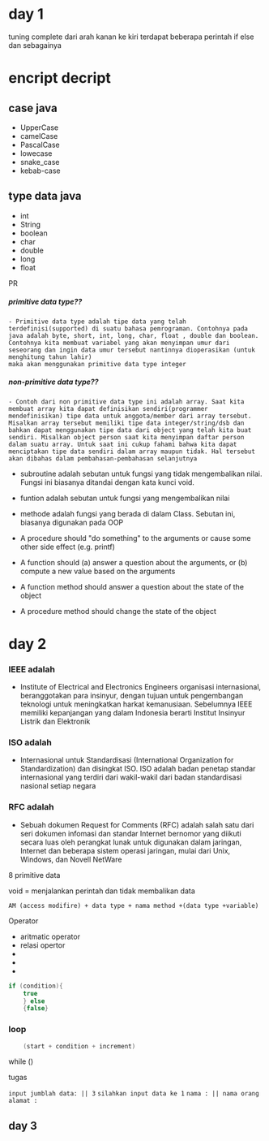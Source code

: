 # day 1
tuning complete dari arah kanan ke kiri terdapat beberapa perintah if else dan sebagainya

# encript decript

## case java
- UpperCase 
- camelCase
- PascalCase
- lowecase
- snake_case
- kebab-case


## type data java
- int
- String
- boolean
- char
- double
- long
- float

PR

##### primitive data type?? 
    - Primitive data type adalah tipe data yang telah terdefinisi(supported) di suatu bahasa pemrograman. Contohnya pada java adalah byte, short, int, long, char, float , double dan boolean. Contohnya kita membuat variabel yang akan menyimpan umur dari seseorang dan ingin data umur tersebut nantinnya dioperasikan (untuk menghitung tahun lahir) 
    maka akan menggunakan primitive data type integer

##### non-primitive data type??
    - Contoh dari non primitive data type ini adalah array. Saat kita membuat array kita dapat definisikan sendiri(programmer mendefinisikan) tipe data untuk anggota/member dari array tersebut. Misalkan array tersebut memiliki tipe data integer/string/dsb dan bahkan dapat menggunakan tipe data dari object yang telah kita buat sendiri. Misalkan object person saat kita menyimpan daftar person dalam suatu array. Untuk saat ini cukup fahami bahwa kita dapat menciptakan tipe data sendiri dalam array maupun tidak. Hal tersebut akan dibahas dalam pembahasan-pembahasan selanjutnya

- subroutine 
    adalah sebutan untuk fungsi yang tidak mengembalikan nilai. Fungsi ini biasanya ditandai dengan kata kunci void.
- funtion
    adalah sebutan untuk fungsi yang mengembalikan nilai
- methode
    adalah fungsi yang berada di dalam Class. Sebutan ini, biasanya digunakan pada OOP
    
- A procedure should "do something" to the arguments or cause some other side effect (e.g. printf)
- A function should (a) answer a question about the arguments, or (b) compute a new value based on the arguments
- A function method should answer a question about the state of the object
- A procedure method should change the state of the object

# day 2
### IEEE adalah 

- Institute of Electrical and Electronics Engineers 
  organisasi internasional, beranggotakan para insinyur, dengan tujuan untuk pengembangan teknologi untuk meningkatkan harkat kemanusiaan. Sebelumnya IEEE memiliki kepanjangan yang dalam Indonesia berarti Institut Insinyur Listrik dan Elektronik

### ISO adalah

- Internasional untuk Standardisasi 
  (International Organization for Standardization) dan disingkat ISO. ISO adalah badan penetap standar internasional yang terdiri dari wakil-wakil dari badan standardisasi nasional setiap negara

### RFC adalah

- Sebuah dokumen Request for Comments (RFC) 
  adalah salah satu dari seri dokumen infomasi dan standar Internet bernomor yang diikuti secara luas oleh perangkat lunak untuk digunakan dalam jaringan, Internet dan beberapa sistem operasi jaringan, mulai dari Unix, Windows, dan Novell NetWare

8 primitive data 

void = menjalankan perintah dan tidak membalikan data

```data
AM (access modifire) + data type + nama method +(data type +variable)
```

Operator
- aritmatic operator
- relasi opertor
- 
- 
- 


``` java
if (condition){
    true
    } else
    {false}
```
### loop

```java
    (start + condition + increment) 
```


while ()


 tugas

 `input jumblah data: || 3`
 `silahkan input data ke 1`
 `nama : || nama orang`
 `alamat :`


## day 3

